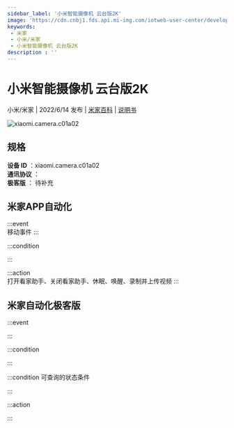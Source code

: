 ```yaml
---
sidebar_label: '小米智能摄像机 云台版2K'
image: 'https://cdn.cnbj1.fds.api.mi-img.com/iotweb-user-center/developer_1678870954115EQLE2HiG.png?GalaxyAccessKeyId=AKVGLQWBOVIRQ3XLEW&Expires=9223372036854775807&Signature=UqfWG+9dVZMNGe0FgHJMTHmiBuQ='
keywords: 
 - 米家
 - 小米/米家
 - 小米智能摄像机 云台版2K
description : ''
---
```

# 小米智能摄像机 云台版2K

小米/米家 | 2022/6/14 发布 | [米家百科](https://home.mi.com/webapp/content/baike/product/index.html?model=xiaomi.camera.c01a02) | [说明书](https://home.mi.com/views/introduction.html?model=xiaomi.camera.c01a02&region=cn)

![xiaomi.camera.c01a02](https://cdn.cnbj1.fds.api.mi-img.com/iotweb-user-center/developer_1678870954115EQLE2HiG.png?GalaxyAccessKeyId=AKVGLQWBOVIRQ3XLEW&Expires=9223372036854775807&Signature=UqfWG+9dVZMNGe0FgHJMTHmiBuQ=)

## 规格  
> 
**设备 ID** ：xiaomi.camera.c01a02  
**通讯协议** ：  
**极客版**  ： 待补充 


## 米家APP自动化  

:::event  
移动事件
:::

:::condition  

:::

:::action   
打开看家助手、关闭看家助手、休眠、唤醒、录制并上传视频
:::

## 米家自动化极客版  

:::event  

:::

:::condition  

:::

:::condition 可查询的状态条件  

:::

:::action  

:::

        
